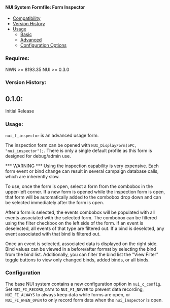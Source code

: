 #### **NUI System Formfile: Form Inspector**

- [Compatibility](#compatibility)
- [Version History](#version-history)
- [Usage](#usage)
    - [Basic](#basic)
    - [Advanced](#advanced)
    - [Configuration Options](#configuration)

### Requires:

NWN >= 8193.35
NUI >= 0.3.0

### Version History:

## 0.1.0:

Initial Release

### Usage:

<a id="basic"></a>
`nui_f_inspector` is an advanced usage form.

<a id="advanced"></a>
The inspection form can be opened with `NUI_DisplayForm(oPC, "nui_inspector");`.  There is only a single default profile as this form is designed for debug/admin use.  

*** WARNING *** Using the inspection capability is very expensive.  Each form event or bind change can result in several campaign database calls, which are inherently slow.  

To use, once the form is open, select a form from the combobox in the upper-left corner.  If a new form is opened while the inspection form is open, that form will be automatically added to the combobox drop down and can be selected immediately after the form is open.

After a form is selected, the events combobox will be populated with all events associated with the selected form.  The combobox can be filtered using the filter checkbox on the left side of the form.  If an event is deselected, all events of that type are filtered out.  If a bind is deselcted, any event associated with that bind is filtered out.

Once an event is selected, associated data is displayed on the right side.  Bind values can be viewed in a before/after format by selecting the bind from the bind list.  Additionally, you can filter the bind list the "View Filter" toggle buttons to view only changed binds, added binds, or all binds.

### Configuration

The base NUI system contains a new configuration option in `nui_c_config`.  Set `NUI_FI_RECORD_DATA` to `NUI_FI_NEVER` to prevent data recording, `NUI_FI_ALWAYS` to always keep data while forms are open, or `NUI_FI_WHEN_OPEN` to only record form data when the `nui_inspector` is open.
